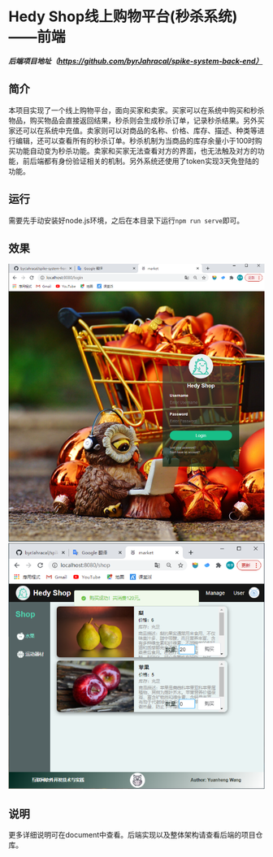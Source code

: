 # Hedy Shop线上购物平台(秒杀系统)——前端

***后端项目地址（https://github.com/byrJahracal/spike-system-back-end）***

## 简介

​本项目实现了一个线上购物平台，面向买家和卖家。买家可以在系统中购买和秒杀物品，购买物品会直接返回结果，秒杀则会生成秒杀订单，记录秒杀结果。另外买家还可以在系统中充值。卖家则可以对商品的名称、价格、库存、描述、种类等进行编辑，还可以查看所有的秒杀订单。秒杀机制为当商品的库存余量小于100时购买功能自动变为秒杀功能。卖家和买家无法查看对方的界面，也无法触及对方的功能，前后端都有身份验证相关的机制。另外系统还使用了token实现3天免登陆的功能。

## 运行
需要先手动安装好node.js环境，之后在本目录下运行`npm run serve`即可。

## 效果
![1.jpg](./document/img/登录页面.png)
![2.jpg](./document/img/购买成功.png)

## 说明
更多详细说明可在document中查看。后端实现以及整体架构请查看后端的项目仓库。
